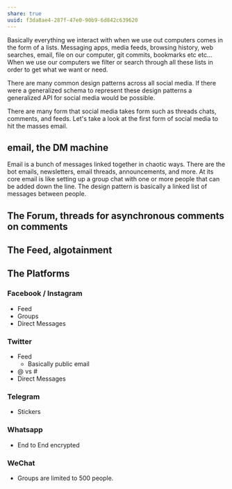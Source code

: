 ```yaml
---
share: true
uuid: f3da8ae4-287f-47e0-90b9-6d842c639620
---
```

Basically everything we interact with when we use out computers comes in the form of a lists. Messaging apps, media feeds, browsing history, web searches, email, file on our computer, git commits, bookmarks etc etc... When we use our computers we filter or search through all these lists in order to get what we want or need.

There are many common design patterns across all social media. If there were a generalized schema to represent these design patterns a generalized API for social media would be possible.

There are many form that social media takes form such as threads chats, comments, and feeds. Let's take a look at the first form of social media to hit the masses email.

## email, the DM machine

Email is a bunch of messages linked together in chaotic ways. There are the bot emails, newsletters, email threads, announcements, and more. At its core email is like setting up a group chat with one or more people that can be added down the line. The design pattern is basically a linked list of messages between people.

## The Forum, threads for asynchronous comments on comments



## The Feed, algotainment

## The Platforms

### Facebook / Instagram

* Feed
* Groups
* Direct Messages

### Twitter

* Feed
  * Basically public email
* @ vs #
* Direct Messages

### Telegram

* Stickers

### Whatsapp

* End to End encrypted

### WeChat

* Groups are limited to 500 people.
